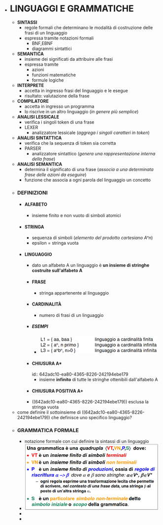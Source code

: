 - # LINGUAGGI E GRAMMATICHE
	- **SINTASSI**
		- regole formali che determinano le modalità di costruzione delle frasi di un linguaggio
		- espressa tramite notazioni formali
			- BNF,EBNF
			- diagrammi sintattici
	- **SEMANTICA**
		- insieme dei significati da attribuire alle frasi
		- espressa tramite
			- azioni
			- funzioni matematiche
			- formule logiche
	- **INTERPRETE**
		- accetta in ingresso frasi del linguaggio e le esegue
		- risultato: valutazione della frase
	- **COMPILATORE**
		- accetta in ingresso un programma
		- lo riscrive in un altro linguaggio (*in genere più semplice*)
	- **ANALISI LESSICALE**
		- verifica i singoli token di una frase
		- LEXER
			- analizzatore lessicale (*aggrega i singoli caratteri in token*)
	- **ANALISI SINTATTICA**
		- verifica che la sequenza di token sia corretta
		- PARSER
			- analizzatore sintattico (*genera una rappresentazione interna della frase*)
	- **ANALISI SEMANTICA**
		- determina il significato di una frase (*associa a una determinata frase delle azioni da eseguire*)
		- funzione che associa a ogni parola del linguaggio un concetto
	- ### DEFINIZIONI
		- #### ALFABETO
			- insieme finito e non vuoto di simboli atomici
		- #### STRINGA
			- sequenza di simboli (*elemento del prodotto cartesiano A^n*)
			- epsilon = stringa vuota
		- #### LINGUAGGIO
			- dato un alfabeto A un linguaggio è **un insieme di stringhe costruite sull'alfabeto A**
			- #### FRASE
				- stringa appartenente al linguaggio
			- #### CARDINALITÀ
				- numero di frasi di un linguaggio
			- ##### ESEMPI
				- ![image.png](../assets/image_1680530447048_0.png)
			- #### CHIUSURA A*
			  id:: 642adc10-ea80-4365-8226-242194ebe179
				- insieme **infinito** di tutte le stringhe ottenibili dall'alfabeto A
			- #### CHIUSURA POSITIVA A+
			- ((642adc10-ea80-4365-8226-242194ebe179)) esclusa la stringa vuota
	- come definire il sottoinsieme di ((642adc10-ea80-4365-8226-242194ebe179)) che definisce uno specifico linguaggio?
	- ### GRAMMATICA FORMALE
		- notazione formale con cui definire la sintassi di un linguaggio
		- ![image.png](../assets/image_1680530807258_0.png)
		-
		-